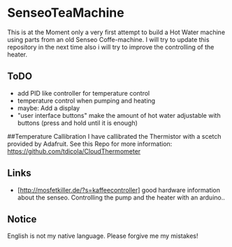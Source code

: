 ﻿# SenseoTeaMachine

This is at the Moment only a very first attempt to build a Hot Water machine using parts from an old Senseo Coffe-machine.
I will try to update this repository in the next time also i will try to improve the controlling of the heater.


## ToDO
* add PID like controller for temperature control
* temperature control when pumping and heating
* maybe: Add a display
* "user interface buttons" make the amount of hot water adjustable with buttons (press and hold until it is enough)

##Temperature Callibration
I have callibrated the Thermistor with a scetch provided by Adafruit. See this Repo for more information: https://github.com/tdicola/CloudThermometer

## Links
* [http://mosfetkiller.de/?s=kaffeecontroller] good hardware information about the senseo. Controlling the pump and the heater with an arduino..

## Notice
English is not my native language. Please forgive me my mistakes!
